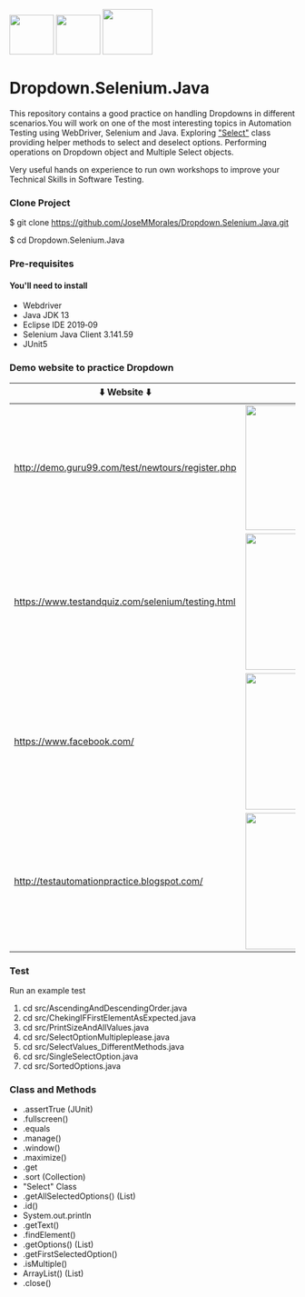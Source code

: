 
<img src="https://avatars0.githubusercontent.com/u/983927?v=3&s=80" height="70" width="78"> <img src="https://www.testbytes.net/wp-content/uploads/2017/11/Eclipse.png" height="70" width="78"> <img src="https://encrypted-tbn0.gstatic.com/images?q=tbn%3AANd9GcSjEqXLRdziR2C5OMK0BqhdWXrQwDjR81IxaskwUWsOkIYTtoHN" height="80" width="88"> 
# Dropdown.Selenium.Java 

This repository contains a good practice on handling Dropdowns in different scenarios.You will work on one of the most interesting topics in Automation Testing using WebDriver, Selenium and Java. Exploring <a href="https://selenium.dev/selenium/docs/api/java/org/openqa/selenium/support/ui/Select.html">"Select"</a> class providing helper methods to select and deselect options. Performing operations on Dropdown object and Multiple Select objects.

Very useful hands on experience to run own workshops to improve your Technical Skills in Software Testing.

### Clone Project

$ git clone https://github.com/JoseMMorales/Dropdown.Selenium.Java.git

$ cd Dropdown.Selenium.Java

### Pre-requisites
#### You'll need to install
* Webdriver
* Java JDK 13
* Eclipse IDE 2019‑09
* Selenium Java Client 3.141.59
* JUnit5 

### Demo website to practice Dropdown

:arrow_down: **Website** :arrow_down:|:arrow_down: **Dropdown** :arrow_down:
------------ | -------------
http://demo.guru99.com/test/newtours/register.php | <img src="https://user-images.githubusercontent.com/43299285/74765606-d965bd80-527b-11ea-8581-e6d11aa82429.png" height="220" width="498">
https://www.testandquiz.com/selenium/testing.html | <img src="https://user-images.githubusercontent.com/43299285/74767341-9b1dcd80-527e-11ea-8c02-5265db351af5.png" height="240" width="498">
https://www.facebook.com/ | <img src="https://user-images.githubusercontent.com/43299285/74767642-25663180-527f-11ea-807c-39f1a961fdd2.png" height="240" width="298">
http://testautomationpractice.blogspot.com/ | <img src="https://user-images.githubusercontent.com/43299285/74768198-1338c300-5280-11ea-9920-6feaad5934f5.png" height="240" width="498">
  
### Test
Run an example test

1. cd src/AscendingAndDescendingOrder.java
2. cd src/ChekingIFFirstElementAsExpected.java
3. cd src/PrintSizeAndAllValues.java
4. cd src/SelectOptionMultipleplease.java
5. cd src/SelectValues_DifferentMethods.java
6. cd src/SingleSelectOption.java
7. cd src/SortedOptions.java

### Class and Methods

* .assertTrue (JUnit)
* .fullscreen()
* .equals 
* .manage()
* .window()
* .maximize()
* .get
* .sort (Collection)
* "Select" Class 
* .getAllSelectedOptions() (List<WebElement>)
* .id()
* System.out.println
* .getText()
* .findElement()
* .getOptions() (List<WebElement>)
* .getFirstSelectedOption() 
* .isMultiple() 
* ArrayList() (List)
* .close()
  
  
